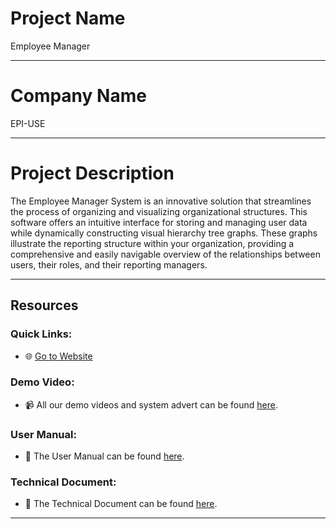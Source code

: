 # Project Name

Employee Manager

<hr>

# Company Name

EPI-USE

<hr>

# Project Description

The Employee Manager System is an innovative solution that streamlines the process of organizing and visualizing organizational structures. This software offers an intuitive interface for storing and managing user data while dynamically constructing visual hierarchy tree graphs. These graphs illustrate the reporting structure within your organization, providing a comprehensive and easily navigable overview of the relationships between users, their roles, and their reporting managers.

<hr> 

## Resources

### Quick Links:
- :globe_with_meridians: <a href="link" target="_blank">Go to Website</a>

### Demo Video:
- :video_camera: All our demo videos and system advert can be found [here](link).

### User Manual:
- :closed_book: The User Manual can be found [here](link).

### Technical Document:
- :bookmark_tabs: The Technical Document can be found [here](link).

<hr>
